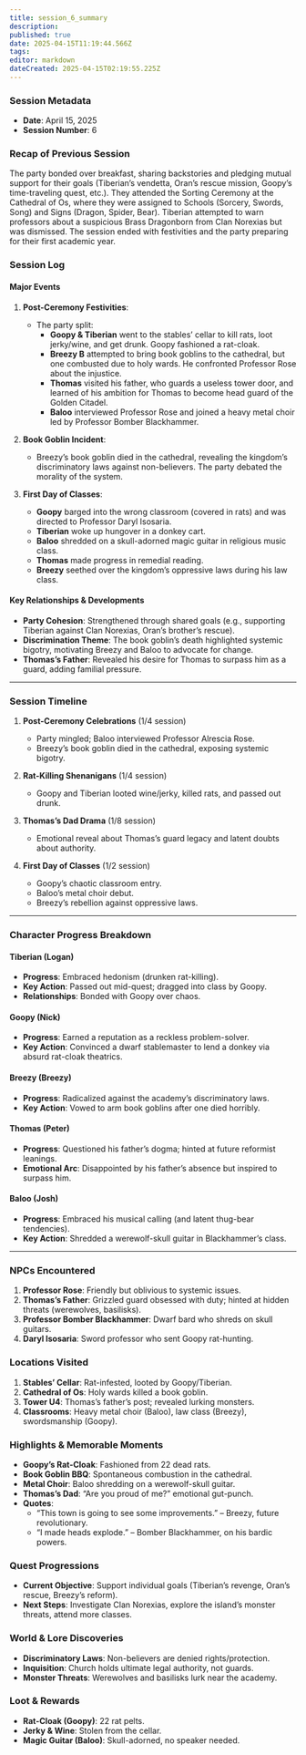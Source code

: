```yaml
---
title: session_6_summary
description: 
published: true
date: 2025-04-15T11:19:44.566Z
tags: 
editor: markdown
dateCreated: 2025-04-15T02:19:55.225Z
---
```


### **Session Metadata**  
- **Date**: April 15, 2025  
- **Session Number**: 6  



### **Recap of Previous Session**  
The party bonded over breakfast, sharing backstories and pledging mutual support for their goals (Tiberian’s vendetta, Oran’s rescue mission, Goopy’s time-traveling quest, etc.). They attended the Sorting Ceremony at the Cathedral of Os, where they were assigned to Schools (Sorcery, Swords, Song) and Signs (Dragon, Spider, Bear). Tiberian attempted to warn professors about a suspicious Brass Dragonborn from Clan Norexias but was dismissed. The session ended with festivities and the party preparing for their first academic year.


### **Session Log**  
#### **Major Events**  
1. **Post-Ceremony Festivities**:  
   - The party split:  
     - **Goopy & Tiberian** went to the stables’ cellar to kill rats, loot jerky/wine, and get drunk. Goopy fashioned a rat-cloak.  
     - **Breezy B** attempted to bring book goblins to the cathedral, but one combusted due to holy wards. He confronted Professor Rose about the injustice.  
     - **Thomas** visited his father, who guards a useless tower door, and learned of his ambition for Thomas to become head guard of the Golden Citadel.  
     - **Baloo** interviewed Professor Rose and joined a heavy metal choir led by Professor Bomber Blackhammer.  

2. **Book Goblin Incident**:  
   - Breezy’s book goblin died in the cathedral, revealing the kingdom’s discriminatory laws against non-believers. The party debated the morality of the system.  

3. **First Day of Classes**:  
   - **Goopy** barged into the wrong classroom (covered in rats) and was directed to Professor Daryl Isosaria.  
   - **Tiberian** woke up hungover in a donkey cart.  
   - **Baloo** shredded on a skull-adorned magic guitar in religious music class.  
   - **Thomas** made progress in remedial reading.  
   - **Breezy** seethed over the kingdom’s oppressive laws during his law class.  

#### **Key Relationships & Developments**  
- **Party Cohesion**: Strengthened through shared goals (e.g., supporting Tiberian against Clan Norexias, Oran’s brother’s rescue).  
- **Discrimination Theme**: The book goblin’s death highlighted systemic bigotry, motivating Breezy and Baloo to advocate for change.  
- **Thomas’s Father**: Revealed his desire for Thomas to surpass him as a guard, adding familial pressure.  



---

### **Session Timeline**  
1. **Post-Ceremony Celebrations** (1/4 session)  
   - Party mingled; Baloo interviewed Professor Alrescia Rose.  
   - Breezy’s book goblin died in the cathedral, exposing systemic bigotry.  

2. **Rat-Killing Shenanigans** (1/4 session)  
   - Goopy and Tiberian looted wine/jerky, killed rats, and passed out drunk.  

3. **Thomas’s Dad Drama** (1/8 session)  
   - Emotional reveal about Thomas’s guard legacy and latent doubts about authority.  

4. **First Day of Classes** (1/2 session)  
   - Goopy’s chaotic classroom entry.  
   - Baloo’s metal choir debut.  
   - Breezy’s rebellion against oppressive laws.  

---

### **Character Progress Breakdown**  
#### **Tiberian (Logan)**  
- **Progress**: Embraced hedonism (drunken rat-killing).  
- **Key Action**: Passed out mid-quest; dragged into class by Goopy.  
- **Relationships**: Bonded with Goopy over chaos.  

#### **Goopy (Nick)**  
- **Progress**: Earned a reputation as a reckless problem-solver.  
- **Key Action**: Convinced a dwarf stablemaster to lend a donkey via absurd rat-cloak theatrics.  

#### **Breezy (Breezy)**  
- **Progress**: Radicalized against the academy’s discriminatory laws.  
- **Key Action**: Vowed to arm book goblins after one died horribly.  

#### **Thomas (Peter)**  
- **Progress**: Questioned his father’s dogma; hinted at future reformist leanings.  
- **Emotional Arc**: Disappointed by his father’s absence but inspired to surpass him.  

#### **Baloo (Josh)**  
- **Progress**: Embraced his musical calling (and latent thug-bear tendencies).  
- **Key Action**: Shredded a werewolf-skull guitar in Blackhammer’s class.  

---



### **NPCs Encountered**  
1. **Professor Rose**: Friendly but oblivious to systemic issues.  
2. **Thomas’s Father**: Grizzled guard obsessed with duty; hinted at hidden threats (werewolves, basilisks).  
3. **Professor Bomber Blackhammer**: Dwarf bard who shreds on skull guitars.  
4. **Daryl Isosaria**: Sword professor who sent Goopy rat-hunting.  


### **Locations Visited**  
1. **Stables’ Cellar**: Rat-infested, looted by Goopy/Tiberian.  
2. **Cathedral of Os**: Holy wards killed a book goblin.  
3. **Tower U4**: Thomas’s father’s post; revealed lurking monsters.  
4. **Classrooms**: Heavy metal choir (Baloo), law class (Breezy), swordsmanship (Goopy).  


### **Highlights & Memorable Moments**  
- **Goopy’s Rat-Cloak**: Fashioned from 22 dead rats.  
- **Book Goblin BBQ**: Spontaneous combustion in the cathedral.  
- **Metal Choir**: Baloo shredding on a werewolf-skull guitar.  
- **Thomas’s Dad**: “Are you proud of me?” emotional gut-punch.  
- **Quotes**:  
  - “This town is going to see some improvements.” – Breezy, future revolutionary.  
  - “I made heads explode.” – Bomber Blackhammer, on his bardic powers.  



### **Quest Progressions**  
- **Current Objective**: Support individual goals (Tiberian’s revenge, Oran’s rescue, Breezy’s reform).  
- **Next Steps**: Investigate Clan Norexias, explore the island’s monster threats, attend more classes.  



### **World & Lore Discoveries**  
- **Discriminatory Laws**: Non-believers are denied rights/protection.  
- **Inquisition**: Church holds ultimate legal authority, not guards.  
- **Monster Threats**: Werewolves and basilisks lurk near the academy.  


### **Loot & Rewards**  
- **Rat-Cloak (Goopy)**: 22 rat pelts.  
- **Jerky & Wine**: Stolen from the cellar.  
- **Magic Guitar (Baloo)**: Skull-adorned, no speaker needed.  
